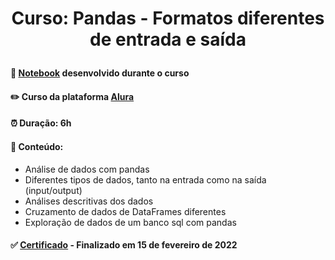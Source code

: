 # <p align="center"> <b> Curso: Pandas - Formatos diferentes de entrada e saída </b> 

####  📓 <a href="https://github.com/diassmatheus/PandasEntradasSaidas/blob/main/Pandas%20IO.ipynb">Notebook</a> desenvolvido durante o curso 
####  ✏️ Curso da plataforma <a href="https://cursos.alura.com.br/course/pandas-io">Alura</a> 
####  ⏰ Duração: 6h 
####  📜 Conteúdo:
- Análise de dados com pandas
- Diferentes tipos de dados, tanto na entrada como na saída (input/output)
- Análises descritivas dos dados
- Cruzamento de dados de DataFrames diferentes
- Exploração de dados de um banco sql com pandas  
####  ✅ <a href="https://cursos.alura.com.br/user/diassmatheus/course/pandas-io/certificate">Certificado</a> - Finalizado em 15 de fevereiro de 2022
